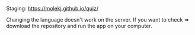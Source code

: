 Staging: https://molekj.github.io/quiz/

Changing the language doesn't work on the server. If you want to check => download the repository and run the app on your computer.
